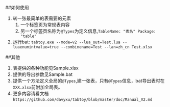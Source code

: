 ##如何使用
1. 转一张最简单的表需要的元素
	1. 一个标签页为常规表内容
	2. 另一个标签页名称为`@Types`为定义信息,`TableName: "表名" Package: "table"`
2. 运行bat:   `tabtoy.exe --mode=v2 --lua_out=Test.lua --luaenumintvalue=true --combinename=Test --lan=zh_cn Test.xlsx `


##其他
1. 表提供的各种功能见Sample.xlsx
2. 提供的导出参数见Sample.bat
3. 提供一个方法定义全局的`@Types`,建一张表，只有`@Types`信息，bat导出表时在`XXX.xlsx`前附加全局表。
4. 更多内容请看文档 `https://github.com/davyxu/tabtoy/blob/master/doc/Manual_V2.md`